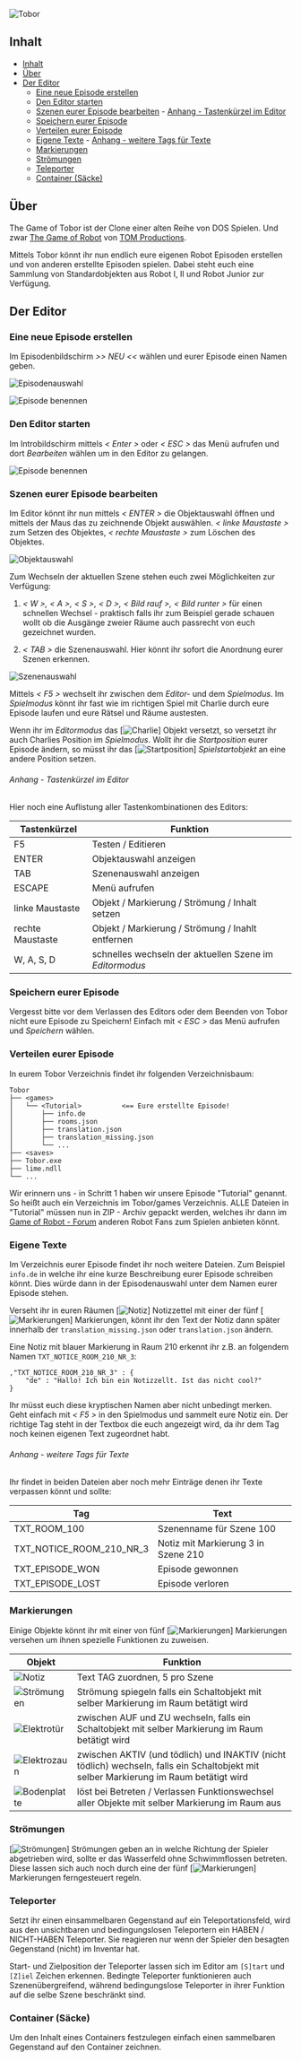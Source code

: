 ![Tobor](/docs/images/logo-tobor.png)

## Inhalt

<!-- TOC -->

- [Inhalt](#inhalt)
- [Über](#über)
- [Der Editor](#der-editor)
    - [Eine neue Episode erstellen](#eine-neue-episode-erstellen)
    - [Den Editor starten](#den-editor-starten)
    - [Szenen eurer Episode bearbeiten](#szenen-eurer-episode-bearbeiten)
                - [Anhang - Tastenkürzel im Editor](#anhang---tastenkürzel-im-editor)
    - [Speichern eurer Episode](#speichern-eurer-episode)
    - [Verteilen eurer Episode](#verteilen-eurer-episode)
    - [Eigene Texte](#eigene-texte)
                - [Anhang - weitere Tags für Texte](#anhang---weitere-tags-für-texte)
    - [Markierungen](#markierungen)
    - [Strömungen](#strömungen)
    - [Teleporter](#teleporter)
    - [Container (Säcke)](#container-säcke)

<!-- /TOC -->

## Über

The Game of Tobor ist der Clone einer alten Reihe von DOS Spielen. Und zwar [The Game of Robot](www.the-game-of-robot.de) von [TOM Productions](http://www.tom-games.de/ger/index.html).

Mittels Tobor könnt ihr nun endlich eure eigenen Robot Episoden erstellen und von anderen erstellte Episoden spielen.
Dabei steht euch eine Sammlung von Standardobjekten aus Robot I, II und Robot Junior zur Verfügung.

## Der Editor
### Eine neue Episode erstellen
Im Episodenbildschirm *>> NEU <<* wählen und eurer Episode einen Namen geben.

![Episodenauswahl](/docs/images/screen-episoden-auswahl.png)

![Episode benennen](/docs/images/tutorial-step-1.png)

### Den Editor starten
Im Introbildschirm mittels *< Enter >* oder *< ESC >* das Menü aufrufen und dort *Bearbeiten* wählen um in den Editor zu gelangen.

![Episode benennen](/docs/images/tutorial-step-2.png)

### Szenen eurer Episode bearbeiten

Im Editor könnt ihr nun mittels *< ENTER >* die Objektauswahl öffnen und mittels der Maus das zu zeichnende Objekt auswählen.
*< linke Maustaste >* zum Setzen des Objektes, *< rechte Maustaste >* zum Löschen des Objektes.

![Objektauswahl](/docs/images/choose-objects.png)

Zum Wechseln der aktuellen Szene stehen euch zwei Möglichkeiten zur Verfügung: 

1. *< W >, < A >, < S >, < D >, < Bild rauf >, < Bild runter >* für einen schnellen Wechsel - praktisch falls ihr zum Beispiel gerade schauen wollt ob die Ausgänge zweier Räume auch passrecht von euch gezeichnet wurden.

2. *< TAB >* die Szenenauswahl. Hier könnt ihr sofort die Anordnung eurer Szenen erkennen. 

![Szenenauswahl](/docs/images/choose-scenes.png)

Mittels *< F5 >* wechselt ihr zwischen dem *Editor-* und dem *Spielmodus*.
Im *Spielmodus* könnt ihr fast wie im richtigen Spiel mit Charlie durch eure Episode laufen und eure Rätsel und Räume austesten.

Wenn ihr im *Editormodus* das [![Charlie](/docs/images/object-charlie.png)] Objekt versetzt, so versetzt ihr auch Charlies Position im *Spielmodus*. Wollt ihr die *Startposition* eurer Episode ändern, so müsst ihr das [![Startposition](/docs/images/object-start-position.png)] *Spielstartobjekt* an eine andere Position setzen.

###### Anhang - Tastenkürzel im Editor

Hier noch eine Auflistung aller Tastenkombinationen des Editors:

Tastenkürzel|Funktion 
-------|----------
F5 | Testen / Editieren
ENTER | Objektauswahl anzeigen
TAB | Szenenauswahl anzeigen
ESCAPE | Menü aufrufen
linke Maustaste | Objekt / Markierung / Strömung / Inhalt setzen
rechte Maustaste | Objekt / Markierung / Strömung / Inahlt entfernen 
W, A, S, D | schnelles wechseln der aktuellen Szene im *Editormodus*

### Speichern eurer Episode

Vergesst bitte vor dem Verlassen des Editors oder dem Beenden von Tobor nicht eure Episode zu Speichern! Einfach mit *< ESC >* das Menü aufrufen und *Speichern* wählen.

### Verteilen eurer Episode

In eurem Tobor Verzeichnis findet ihr folgenden Verzeichnisbaum:

```
Tobor
├── <games>
│   └── <Tutorial>          <== Eure erstellte Episode!
│       ├── info.de
│       ├── rooms.json
│       ├── translation.json
│       ├── translation_missing.json
│       └── ...
├── <saves>
├── Tobor.exe
├── lime.ndll
└── ...
```

Wir erinnern uns - in Schritt 1 haben wir unsere Episode "Tutorial" genannt. So heißt auch ein Verzeichnis im Tobor/games Verzeichnis. ALLE Dateien in "Tutorial" müssen nun in ZIP - Archiv gepackt werden, welches ihr dann im [Game of Robot - Forum](https://www.tapatalk.com/groups/gameofrobot/index.php) anderen Robot Fans zum Spielen anbieten könnt.

### Eigene Texte

Im Verzeichnis eurer Episode findet ihr noch weitere Dateien. Zum Beispiel `info.de` in welche ihr eine kurze Beschreibung eurer Episode schreiben könnt. Dies würde dann in der Episodenauswahl unter dem Namen eurer Episode stehen.

Verseht ihr in euren Räumen [![Notiz](/docs/images/notice.png)] Notizzettel mit einer der fünf [![Markierungen](/docs/images/marker.png)] Markierungen, könnt ihr den Text der Notiz dann später innerhalb der `translation_missing.json` oder `translation.json` ändern.

Eine Notiz mit blauer Markierung in Raum 210 erkennt ihr z.B. an folgendem Namen `TXT_NOTICE_ROOM_210_NR_3`:

```
,"TXT_NOTICE_ROOM_210_NR_3" : {
    "de" : "Hallo! Ich bin ein Notizzellt. Ist das nicht cool?"
}
```

Ihr müsst euch diese kryptischen Namen aber nicht unbedingt merken. Geht einfach mit *< F5 >* in den Spielmodus und sammelt eure Notiz ein. Der richtige Tag steht in der Textbox die euch angezeigt wird, da ihr dem Tag noch keinen eigenen Text zugeordnet habt.

###### Anhang - weitere Tags für Texte

Ihr findet in beiden Dateien aber noch mehr Einträge denen ihr Texte verpassen könnt und sollte:

Tag|Text
-|-
TXT_ROOM_100|Szenenname für Szene 100
TXT_NOTICE_ROOM_210_NR_3|Notiz mit Markierung 3 in Szene 210
TXT_EPISODE_WON|Episode gewonnen
TXT_EPISODE_LOST|Episode verloren

### Markierungen

Einige Objekte könnt ihr mit einer von fünf [![Markierungen](/docs/images/marker.png)] Markierungen versehen um ihnen spezielle Funktionen zu zuweisen.

Objekt|Funktion
-|-
![Notiz](/docs/images/notice.png)|Text TAG zuordnen, 5 pro Szene
![Strömungen](/docs/images/streams.png)|Strömung spiegeln falls ein Schaltobjekt mit selber Markierung im Raum betätigt wird
![Elektrotür](/docs/images/edoor.png)|zwischen AUF und ZU wechseln, falls ein Schaltobjekt mit selber Markierung im Raum betätigt wird
![Elektrozaun](/docs/images/efence.png)|zwischen AKTIV (und tödlich) und INAKTIV (nicht tödlich) wechseln, falls ein Schaltobjekt mit selber Markierung im Raum betätigt wird
![Bodenplatte](/docs/images/plate.png)|löst bei Betreten / Verlassen Funktionswechsel aller Objekte mit selber Markierung im Raum aus

### Strömungen
[![Strömungen](/docs/images/streams.png)] Strömungen geben an in welche Richtung der Spieler abgetrieben wird, sollte er das Wasserfeld ohne Schwimmflossen betreten. Diese lassen sich auch noch durch eine der fünf [![Markierungen](/docs/images/marker.png)] Markierungen ferngesteuert regeln.

### Teleporter

Setzt ihr einen einsammelbaren Gegenstand auf ein Teleportationsfeld, wird aus den unsichtbaren und bedingungslosen Teleportern ein HABEN / NICHT-HABEN Teleporter. Sie reagieren nur wenn der Spieler den besagten Gegenstand (nicht) im Inventar hat.

Start- und Zielposition der Teleporter lassen sich im Editor am `[S]tart` und `[Z]iel` Zeichen erkennen. Bedingte Teleporter funktionieren auch Szenenübergreifend, während bedingungslose Teleporter in ihrer Funktion auf die selbe Szene beschränkt sind.

### Container (Säcke)

Um den Inhalt eines Containers festzulegen einfach einen sammelbaren Gegenstand auf den Container zeichnen.
